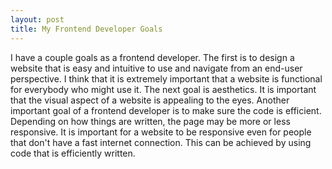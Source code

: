 ```yaml
---
layout: post
title: My Frontend Developer Goals
---
```

I have a couple goals as a frontend developer. The first is to design a website that is easy and intuitive to use and navigate from an end-user perspective. I think that it is extremely important that a website is functional for everybody who might use it. The next goal is aesthetics. It is important that the visual aspect of a website is appealing to the eyes. Another important goal of a frontend developer is to make sure the code is efficient. Depending on how things are written, the page may be more or less responsive. It is important for a website to be responsive even for people that don't have a fast internet connection. This can be achieved by using code that is efficiently written. 
